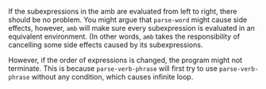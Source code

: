 If the subexpressions in the amb are evaluated from left to right,
there should be no problem. You might argue that `parse-word` might cause
side effects, however, `amb` will make sure every subexpression is
evaluated in an equivalent environment. (In other words, `amb`
takes the responsibility of cancelling some side effects caused by its
subexpressions.

However, if the order of expressions is changed, the program
might not terminate. This is because `parse-verb-phrase` will
first try to use `parse-verb-phrase` without any condition,
which causes infinite loop.
